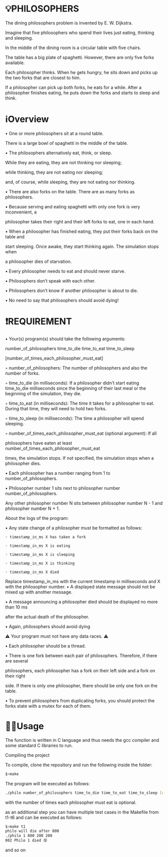 # 💡PHILOSOPHERS

The dining philosophers problem is invented by E. W. Dijkstra.

Imagine that five philosophers who spend their lives just eating, thinking and sleeping. 

In the middle of the dining room is a circular table with five chairs.

The table has a big plate of spaghetti. However, there are only five forks available.

Each philosopher thinks. When he gets hungry, he sits down and picks up the two forks that are closest to him.

If a philosopher can pick up both forks, he eats for a while. After a philosopher finishes eating, he puts down the forks and starts to sleep and think.

# ℹ️Overview
  • One or more philosophers sit at a round table.
  
  There is a large bowl of spaghetti in the middle of the table.
  
  • The philosophers alternatively eat, think, or sleep.
  
  While they are eating, they are not thinking nor sleeping;
  
  while thinking, they are not eating nor sleeping;
  
  and, of course, while sleeping, they are not eating nor thinking.
  
  • There are also forks on the table. There are as many forks as philosophers.
  
  • Because serving and eating spaghetti with only one fork is very inconvenient, a
  
  philosopher takes their right and their left forks to eat, one in each hand.
  
  • When a philosopher has finished eating, they put their forks back on the table and
  
  start sleeping. Once awake, they start thinking again. The simulation stops when
  
  a philosopher dies of starvation.
  
  • Every philosopher needs to eat and should never starve.
  
  • Philosophers don’t speak with each other.
  
  • Philosophers don’t know if another philosopher is about to die.
  
  • No need to say that philosophers should avoid dying!

# ❗️REQUIREMENT 

• Your(s) program(s) should take the following arguments:

number_of_philosophers time_to_die time_to_eat time_to_sleep

[number_of_times_each_philosopher_must_eat]

  ◦ number_of_philosophers: The number of philosophers and also the number
  of forks.
  
  ◦ time_to_die (in milliseconds): If a philosopher didn’t start eating time_to_die
  milliseconds since the beginning of their last meal or the beginning of the simulation, they die.
  
  ◦ time_to_eat (in milliseconds): The time it takes for a philosopher to eat.
  During that time, they will need to hold two forks.
  
  ◦ time_to_sleep (in milliseconds): The time a philosopher will spend sleeping.
  
  ◦ number_of_times_each_philosopher_must_eat (optional argument): If all
  
  philosophers have eaten at least number_of_times_each_philosopher_must_eat
  
  times, the simulation stops. If not specified, the simulation stops when a
  philosopher dies.
  
• Each philosopher has a number ranging from 1 to number_of_philosophers.

• Philosopher number 1 sits next to philosopher number number_of_philosophers.

Any other philosopher number N sits between philosopher number N - 1 and philosopher number N + 1.

About the logs of the program:

  • Any state change of a philosopher must be formatted as follows:
  
    ◦ timestamp_in_ms X has taken a fork
    
    ◦ timestamp_in_ms X is eating
    
    ◦ timestamp_in_ms X is sleeping
    
    ◦ timestamp_in_ms X is thinking
    
    ◦ timestamp_in_ms X died

Replace timestamp_in_ms with the current timestamp in milliseconds
and X with the philosopher number.
  • A displayed state message should not be mixed up with another message.
  
  • A message announcing a philosopher died should be displayed no more than 10 ms
  
  after the actual death of the philosopher.
  
  • Again, philosophers should avoid dying
  
  ⚠️ Your program must not have any data races. ⚠️
  
  • Each philosopher should be a thread.
 
 • There is one fork between each pair of philosophers. Therefore, if there are several
 
   philosophers, each philosopher has a fork on their left side and a fork on their right

   side. If there is only one philosopher, there should be only one fork on the table.
 
 • To prevent philosophers from duplicating forks, you should protect the forks state
  with a mutex for each of them.
  
# 👨‍💻Usage

The function is written in C language and thus needs the gcc compiler and some standard C libraries to run.

Compiling the project

To compile, clone the repository and run the following inside the folder:
```bash
$>make
```

The program will be executed as follows:
```bash
./philo number_of_philosophers time_to_die time_to_eat time_to_sleep [number_of_times_each_philosopher_must_eat]
```
with the number of times each philosopher must eat is optional.

as an additional step you can have multiple test cases in the Makefile from t1-t6 and can be executed as follows:
```bash
$>make t1
philo will die after 800
./philo 1 800 200 200
802 Philo 1 died 😵
```
and so on
